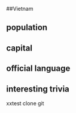 ##Vietnam
## population


## capital

 
## official language


## interesting trivia

xxtest clone git

